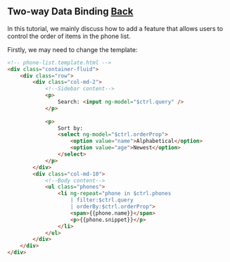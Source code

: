 ## Two-way Data Binding [Back](./../angular1.md)

In this tutorial, we mainly discuss how to add a feature that allows users to control the order of items in the phone list.

Firstly, we may need to change the template:

```html
<!-- phone-list.template.html -->
<div class="container-fluid">
    <div class="row">
        <div class="col-md-2">
            <!--Sidebar content-->
            <p>
                Search: <input ng-model="$ctrl.query" />
            </p>
            
            <p>
                Sort by:
                <select ng-model="$ctrl.orderProp">
                    <option value="name">Alphabetical</option>
                    <option value="age">Newest</option>
                </select>
            </p>
        </div>
        <div class="col-md-10">
            <!--Body content-->
            <ul class="phones">
                <li ng-repeat="phone in $ctrl.phones
                    | filter:$ctrl.query
                    | orderBy:$ctrl.orderProp">
                    <span>{{phone.name}}</span>
                    <p>{{phone.snippet}}</p>
                </li>
            </ul>
        </div>
    </div>
</div>
```
